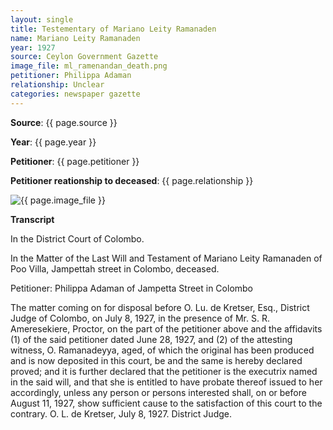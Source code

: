 ```yaml
---
layout: single
title: Testementary of Mariano Leity Ramanaden 
name: Mariano Leity Ramanaden 
year: 1927
source: Ceylon Government Gazette
image_file: ml_ramenandan_death.png
petitioner: Philippa Adaman
relationship: Unclear
categories: newspaper gazette
---
```




  **Source**: {{ page.source }}

  **Year**: {{ page.year }}

  **Petitioner**: {{ page.petitioner }}

  **Petitioner reationship to deceased**: {{ page.relationship }} 

 <img src="/family-history/assets/images/gazette/{{ page.image_file }}" alt="{{ page.image_file }}">

 **Transcript** 

In the District Court of Colombo.

In the Matter of the Last Will and Testament of Mariano Leity Ramanaden of Poo Villa, Jampettah street in Colombo, deceased.

Petitioner: Philippa Adaman of Jampetta Street in Colombo

 The matter coming on for disposal before O. Lu. de Kretser, Esq., District Judge of Colombo, on July 8, 1927, in the presence of Mr. S. R. Ameresekiere, Proctor, on the part of the petitioner above and the affidavits (1) of the said petitioner dated June 28, 1927, and (2) of the attesting witness, O. Ramanadeyya, aged, of which the original has been produced and is now deposited in this court, be and the same is hereby declared proved; and it is further declared that the petitioner is the executrix named in the said will, and that she is entitled to have probate thereof issued to her accordingly, unless any person or persons interested shall, on or before August 11, 1927, show sufficient cause to the satisfaction of this court to the contrary.
O. L. de Kretser, July 8, 1927.
District Judge.